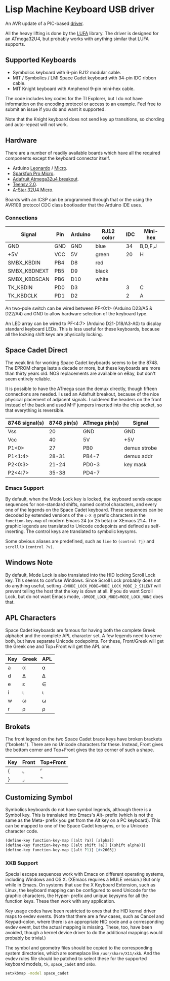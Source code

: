 # Lisp Machine Keyboard USB driver #

An AVR update of a PIC-based [driver](https://github.com/MMcM/lmkbd).

All the heavy lifting is done by the
[LUFA](http://www.fourwalledcubicle.com/LUFA.php) library. The driver is designed for
an ATmega32U4, but probably works with anything similar that LUFA supports.

## Supported Keyboards ##

* Symbolics keyboard with 6-pin RJ12 modular cable.
* MIT / Symbolics / LMI Space Cadet keyboard with 34-pin IDC ribbon cable.
* MIT Knight keyboard with Amphenol 9-pin mini-hex cable.

The code includes key codes for the TI Explorer, but I do not have information on the
encoding protocol or access to an example. Feel free to submit an issue if you do and
want it supported.

Note that the Knight keyboard does not send key up transitions, so
chording and auto-repeat will not work.

## Hardware ##

There are a number of readily available boards which have all the required components
except the keyboard connector itself.

* Arduino [Leonardo](http://arduino.cc/en/Main/arduinoBoardLeonardo) / [Micro](http://arduino.cc/en/Main/arduinoBoardMicro).
* [Sparkfun Pro Micro](https://www.sparkfun.com/products/12640).
* [Adafruit Atmega32u4 breakout](http://www.ladyada.net/products/atmega32u4breakout/).
* [Teensy 2.0](https://www.pjrc.com/teensy/index.html).
* [A-Star 32U4 Micro](http://www.pololu.com/product/3101).

Boards with an ICSP can be programmed through that or the using the AVR109 protocol
CDC class bootloader that the Arduino IDE uses.

### Connections ###

| Signal       | Pin | Arduino | RJ12 color | IDC | Mini-hex |
|--------------|-----|---------|------------|-----|----------|
| GND          | GND | GND     | blue       |  34 | B,D,F,J  |
| +5V          | VCC | 5V      | green      |  20 | H        |
| SMBX_KBDIN   | PB4 | D8      | red        |     |          |
| SMBX_KBDNEXT | PB5 | D9      | black      |     |          |
| SMBX_KBDSCAN | PB6 | D10     | white      |     |          |
| TK_KBDIN     | PD0 | D3      |            |   3 | C        |
| TK_KBDCLK    | PD1 | D2      |            |   2 | A        |

An two-pole switch can be wired between PF&lt;0:1&gt; (Arduino D23/A5 &amp;
D22/A4) and GND to allow hardware selection of the keyboard type.

An LED array can be wired to PF&lt;4:7&gt; (Arduino D21-D18/A3-A0) to
display standard keyboard LEDs. This is less useful for these
keyboards, because all the locking shift keys are physically locking.

## Space Cadet Direct ##

The weak link for working Space Cadet keyboards seems to be the 8748. The
EPROM charge lasts a decade or more, but these keyboards are more than
thirty years old. NOS replacements are available on eBay, but don't seem
entirely reliable.

It is possible to have the ATmega scan the demux directly, though fifteen
connections are needed. I used an Adafruit breakout, because of the nice
physical placement of adjacent signals. I soldered the headers on the front
instead of the back and used M-F jumpers inserted into the chip socket, so
that everything is reversible.

| 8748 signal(s) | 8748 pin(s) | ATmega pin(s) | Signal       |
|----------------|-------------|---------------|--------------|
| Vss            | 20          | GND           | GND          |
| Vcc            | 40          | 5V            | +5V          |
| P1&lt;0&gt;    | 27          | PB0           | demux strobe |
| P1&lt;1:4&gt;  | 28-31       | PB4-7         | demux addr   |
| P2&lt;0:3&gt;  | 21-24       | PD0-3         | key mask     |
| P2&lt;4:7&gt;  | 35-38       | PD4-7         |              |

### Emacs Support ###

By default, when the Mode Lock key is locked, the keyboard sends
escape sequences for non-standard shifts, named control characters,
and every one of the legends on the Space Cadet keyboard. These
sequences can be decoded by extended versions of the `c-X @` prefix
characters in the `function-key-map` of modern Emacs 24 (or 25 beta)
or XEmacs 21.4. The graphic legends are translated to Unicode
codepoints and defined as self-inserting. The control keys are
translated to symbolic keysyms.

Some obvious aliases are predefined, such as `line` to `(control ?j)`
and `scroll` to `(control ?v)`.

## Windows Note ##

By default, Mode Lock is also translated into the HID locking Scroll
Lock key.  This seems to confuse Windows. Since Scroll Lock probably
does not do anything useful, setting
`-DMODE_LOCK_MODE=MODE_LOCK_MODE_2_SILENT` will prevent telling the
host that the key is down at all. If you do want Scroll Lock, but do
not want Emacs mode, `-DMODE_LOCK_MODE=MODE_LOCK_NONE` does that.

## APL Characters ##

Space Cadet keyboards are famous for having both the complete Greek
alphabet and the complete APL character set. A few legends need to
serve both, but have separate Unicode codepoints. For these,
Front/Greek will get the Greek one and Top+Front will get the APL one.

| Key | Greek    | APL      |
|-----|----------|----------|
| a   | &#x03B1; | &#x237A; |
| d   | &#x2206; | &#x2206; |
| e   | &#x03B5; | &#x2208; |
| i   | &#x03B9; | &#x2373; |
| w   | &#x03C9; | &#x2375; |
| r   | &#x03C1; | &#x2374; |

## Brokets ##

The front legend on the two Space Cadet brace keys have broken
brackets ("brokets").  There are no Unicode characters for
these. Instead, Front gives the bottom corner and Top+Front gives the
top corner of such a shape.

| Key | Front    | Top+Front |
|-----|----------|-----------|
| {   | &#x231E; | &#x231C;  |
| }   | &#x231F; | &#x231D;  |

## Customizing Symbol ##

Symbolics keyboards do not have symbol legends, although there is a
Symbol key. This is translated into Emacs's Alt- prefix (which is not
the same as the Meta- prefix you get from the Alt key on a PC
keyboard). This can be mapped to one of the Space Cadet keysyms, or to
a Unicode character code.

```el
(define-key function-key-map [(alt ?a)] [alpha])
(define-key function-key-map [(alt shift ?a)] [(shift alpha)])
(define-key function-key-map [(alt ?1)] [#x2603])
```

### XKB Support ###

Special escape sequences work with Emacs on different operating
systems, including Windows and OS X. (XEmacs requires a MULE version.)
But only while in Emacs. On systems that use the X Keyboard Extension,
such as Linux, the keyboard mapping can be configured to send Unicode
for the graphic characters, the Hyper- prefix and unique keysyms for
all the function keys. These then work with any application.

Key usage codes have been restricted to ones that the HID kernel
driver maps to evdev events. (Note that there are a few cases, such as
Cancel and Keypad-colon, where there is an appropriate HID code and a
corresponding evdev event, but the actual mapping is missing. These,
too, have been avoided, though a kernel device driver to do the
additional mappings would probably be trivial.)

The symbol and geometry files should be copied to the corresponding
system directories, which are someplace like `/usr/share/X11/xkb`. And
the evdev rules file should be patched to select these for the
supported keyboard models, `tk`, `space_cadet` and `smbx`.

```bash
setxkbmap -model space_cadet
```
